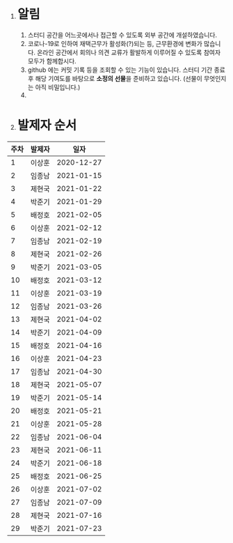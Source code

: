 1. # 알림

   1. 스터디 공간을 어느곳에서나 접근할 수 있도록 외부 공간에 개설하였습니다.
   2. 코로나-19로 인하여 재택근무가 활성화(?)되는 등, 근무환경에 변화가 많습니다. 온라인 공간에서 회의나 의견 교류가 활발하게 이루어질 수 있도록 참여자 모두가 함께합시다.
   3. github 에는 커밋 기록 등을 조회할 수 있는 기능이 있습니다. 스터디 기간 종료 후 해당 기여도를 바탕으로 **소정의 선물**을 준비하고 있습니다. (선물이 무엇인지는 아직 비밀입니다.)
   4. 

   

2. # 발제자 순서

| 주차 | 발제자 | 일자       |
| ---- | ------ | ---------- |
| 1    | 이상훈 | 2020-12-27 |
| 2    | 임종남 | 2021-01-15 |
| 3    | 제현국 | 2021-01-22 |
| 4    | 박준기 | 2021-01-29 |
| 5    | 배정호 | 2021-02-05 |
| 6    | 이상훈 | 2021-02-12 |
| 7    | 임종남 | 2021-02-19 |
| 8    | 제현국 | 2021-02-26 |
| 9    | 박준기 | 2021-03-05 |
| 10   | 배정호 | 2021-03-12 |
| 11   | 이상훈 | 2021-03-19 |
| 12   | 임종남 | 2021-03-26 |
| 13   | 제현국 | 2021-04-02 |
| 14   | 박준기 | 2021-04-09 |
| 15   | 배정호 | 2021-04-16 |
| 16   | 이상훈 | 2021-04-23 |
| 17   | 임종남 | 2021-04-30 |
| 18   | 제현국 | 2021-05-07 |
| 19   | 박준기 | 2021-05-14 |
| 20   | 배정호 | 2021-05-21 |
| 21   | 이상훈 | 2021-05-28 |
| 22   | 임종남 | 2021-06-04 |
| 23   | 제현국 | 2021-06-11 |
| 24   | 박준기 | 2021-06-18 |
| 25   | 배정호 | 2021-06-25 |
| 26   | 이상훈 | 2021-07-02 |
| 27   | 임종남 | 2021-07-09 |
| 28   | 제현국 | 2021-07-16 |
| 29   | 박준기 | 2021-07-23 |

